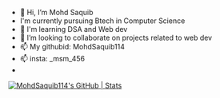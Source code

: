 - 👋 Hi, I’m Mohd Saquib
- I'm currently pursuing Btech in Computer Science
- 🌱 I'm learning DSA and Web dev
- 💞️ I’m looking to collaborate on projects related to web dev
- 📫 My githubid: MohdSaquib114
- 📫 insta: _msm_456
- 
[![MohdSaquib114's GitHub | Stats](https://stats.quine.sh/MohdSaquib114/github?theme=dark)](https://quine.sh?utm_source=widgets&utm_campaign=MohdSaquib114)
<!---
MohdSaquib114/MohdSaquib114 is a ✨ special ✨ repository because its `README.md` (this file) appears on your GitHub profile.
You can click the Preview link to take a look at your changes.
--->
